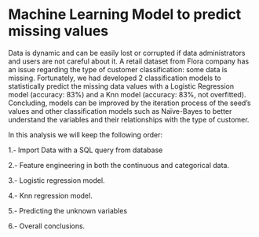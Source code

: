 # Machine Learning Model to predict missing values
Data is dynamic and can be easily lost or corrupted if data administrators and users are not careful about it. A retail dataset from 
Flora company has an issue regarding the type of customer classification: some data is missing. Fortunately, we had developed 2 classification models 
to statistically predict the missing data values with a Logistic Regression model (accuracy: 83%) and a Knn model (accuracy: 83%, not overfitted). 
Concluding, models can be improved by the iteration process of the seed’s values and other classification models such as Naïve-Bayes 
to better understand the variables and their relationships with the type of customer.

In this analysis we will keep the following order:

1.- Import Data with a SQL query from database

2.- Feature engineering in both the continuous and categorical data.

3.- Logistic regression model.

4.- Knn regression model.

5.- Predicting the unknown variables

6.- Overall conclusions.
